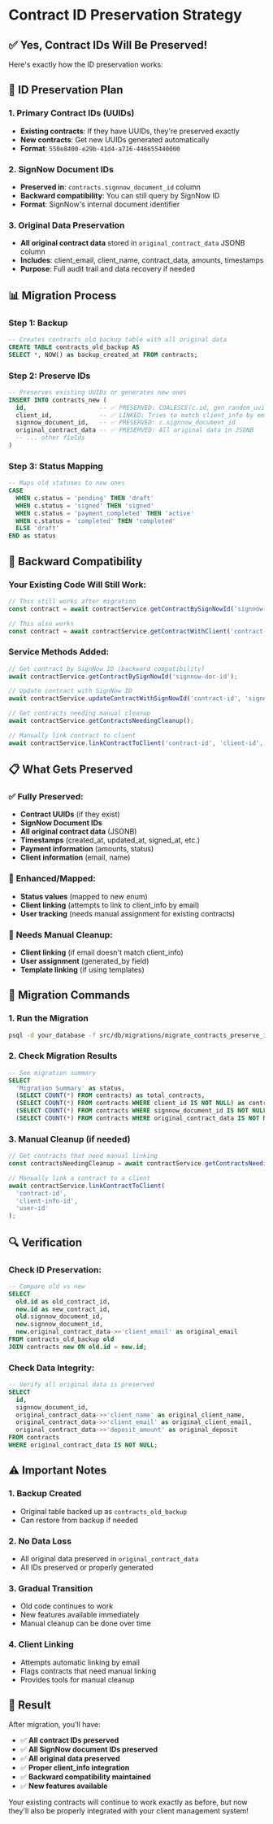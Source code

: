 # Contract ID Preservation Strategy

## ✅ **Yes, Contract IDs Will Be Preserved!**

Here's exactly how the ID preservation works:

## 🔑 **ID Preservation Plan**

### 1. **Primary Contract IDs (UUIDs)**
- **Existing contracts**: If they have UUIDs, they're preserved exactly
- **New contracts**: Get new UUIDs generated automatically
- **Format**: `550e8400-e29b-41d4-a716-446655440000`

### 2. **SignNow Document IDs**
- **Preserved in**: `contracts.signnow_document_id` column
- **Backward compatibility**: You can still query by SignNow ID
- **Format**: SignNow's internal document identifier

### 3. **Original Data Preservation**
- **All original contract data** stored in `original_contract_data` JSONB column
- **Includes**: client_email, client_name, contract_data, amounts, timestamps
- **Purpose**: Full audit trail and data recovery if needed

## 📊 **Migration Process**

### Step 1: Backup
```sql
-- Creates contracts_old_backup table with all original data
CREATE TABLE contracts_old_backup AS
SELECT *, NOW() as backup_created_at FROM contracts;
```

### Step 2: Preserve IDs
```sql
-- Preserves existing UUIDs or generates new ones
INSERT INTO contracts_new (
  id,                    -- ✅ PRESERVED: COALESCE(c.id, gen_random_uuid())
  client_id,             -- ✅ LINKED: Tries to match client_info by email
  signnow_document_id,   -- ✅ PRESERVED: c.signnow_document_id
  original_contract_data -- ✅ PRESERVED: All original data in JSONB
  -- ... other fields
)
```

### Step 3: Status Mapping
```sql
-- Maps old statuses to new ones
CASE
  WHEN c.status = 'pending' THEN 'draft'
  WHEN c.status = 'signed' THEN 'signed'
  WHEN c.status = 'payment_completed' THEN 'active'
  WHEN c.status = 'completed' THEN 'completed'
  ELSE 'draft'
END as status
```

## 🔄 **Backward Compatibility**

### Your Existing Code Will Still Work:

```typescript
// This still works after migration
const contract = await contractService.getContractBySignNowId('signnow-doc-123');

// This also works
const contract = await contractService.getContractWithClient('contract-uuid-456');
```

### Service Methods Added:
```typescript
// Get contract by SignNow ID (backward compatibility)
await contractService.getContractBySignNowId('signnow-doc-id');

// Update contract with SignNow ID
await contractService.updateContractWithSignNowId('contract-id', 'signnow-doc-id');

// Get contracts needing manual cleanup
await contractService.getContractsNeedingCleanup();

// Manually link contract to client
await contractService.linkContractToClient('contract-id', 'client-id', 'user-id');
```

## 📋 **What Gets Preserved**

### ✅ **Fully Preserved:**
- **Contract UUIDs** (if they exist)
- **SignNow Document IDs**
- **All original contract data** (JSONB)
- **Timestamps** (created_at, updated_at, signed_at, etc.)
- **Payment information** (amounts, status)
- **Client information** (email, name)

### 🔄 **Enhanced/Mapped:**
- **Status values** (mapped to new enum)
- **Client linking** (attempts to link to client_info by email)
- **User tracking** (needs manual assignment for existing contracts)

### 📝 **Needs Manual Cleanup:**
- **Client linking** (if email doesn't match client_info)
- **User assignment** (generated_by field)
- **Template linking** (if using templates)

## 🚀 **Migration Commands**

### 1. Run the Migration
```bash
psql -d your_database -f src/db/migrations/migrate_contracts_preserve_ids.sql
```

### 2. Check Migration Results
```sql
-- See migration summary
SELECT
  'Migration Summary' as status,
  (SELECT COUNT(*) FROM contracts) as total_contracts,
  (SELECT COUNT(*) FROM contracts WHERE client_id IS NOT NULL) as contracts_with_clients,
  (SELECT COUNT(*) FROM contracts WHERE signnow_document_id IS NOT NULL) as contracts_with_signnow_ids,
  (SELECT COUNT(*) FROM contracts WHERE original_contract_data IS NOT NULL) as contracts_with_original_data;
```

### 3. Manual Cleanup (if needed)
```typescript
// Get contracts that need manual linking
const contractsNeedingCleanup = await contractService.getContractsNeedingCleanup();

// Manually link a contract to a client
await contractService.linkContractToClient(
  'contract-id',
  'client-info-id',
  'user-id'
);
```

## 🔍 **Verification**

### Check ID Preservation:
```sql
-- Compare old vs new
SELECT
  old.id as old_contract_id,
  new.id as new_contract_id,
  old.signnow_document_id,
  new.signnow_document_id,
  new.original_contract_data->>'client_email' as original_email
FROM contracts_old_backup old
JOIN contracts new ON old.id = new.id;
```

### Check Data Integrity:
```sql
-- Verify all original data is preserved
SELECT
  id,
  signnow_document_id,
  original_contract_data->>'client_name' as original_client_name,
  original_contract_data->>'client_email' as original_client_email,
  original_contract_data->>'deposit_amount' as original_deposit
FROM contracts
WHERE original_contract_data IS NOT NULL;
```

## ⚠️ **Important Notes**

### 1. **Backup Created**
- Original table backed up as `contracts_old_backup`
- Can restore from backup if needed

### 2. **No Data Loss**
- All original data preserved in `original_contract_data`
- All IDs preserved or properly generated

### 3. **Gradual Transition**
- Old code continues to work
- New features available immediately
- Manual cleanup can be done over time

### 4. **Client Linking**
- Attempts automatic linking by email
- Flags contracts that need manual linking
- Provides tools for manual cleanup

## 🎯 **Result**

After migration, you'll have:
- ✅ **All contract IDs preserved**
- ✅ **All SignNow document IDs preserved**
- ✅ **All original data preserved**
- ✅ **Proper client_info integration**
- ✅ **Backward compatibility maintained**
- ✅ **New features available**

Your existing contracts will continue to work exactly as before, but now they'll also be properly integrated with your client management system!
